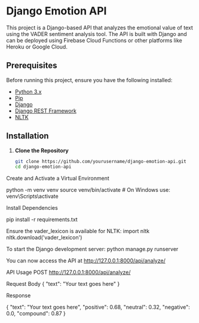 # Django Emotion API

This project is a Django-based API that analyzes the emotional value of text using the VADER sentiment analysis tool. The API is built with Django and can be deployed using Firebase Cloud Functions or other platforms like Heroku or Google Cloud.

## Prerequisites

Before running this project, ensure you have the following installed:

- [Python 3.x](https://www.python.org/downloads/)
- [Pip](https://pip.pypa.io/en/stable/)
- [Django](https://www.djangoproject.com/)
- [Django REST Framework](https://www.django-rest-framework.org/)
- [NLTK](https://www.nltk.org/)

## Installation

1. **Clone the Repository**

   ```bash
   git clone https://github.com/yourusername/django-emotion-api.git
   cd django-emotion-api

Create and Activate a Virtual Environment

python -m venv venv
source venv/bin/activate   # On Windows use: venv\Scripts\activate

Install Dependencies

pip install -r requirements.txt

Ensure the vader_lexicon is available for NLTK:
import nltk
nltk.download('vader_lexicon')

To start the Django development server:
python manage.py runserver

You can now access the API at http://127.0.0.1:8000/api/analyze/

API Usage
POST http://127.0.0.1:8000/api/analyze/

Request Body
{
  "text": "Your text goes here"
}

Response

{
  "text": "Your text goes here",
  "positive": 0.68,
  "neutral": 0.32,
  "negative": 0.0,
  "compound": 0.87
}
